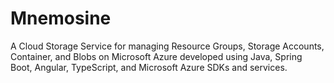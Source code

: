# Mnemosine

A Cloud Storage Service for managing Resource Groups, Storage Accounts, Container, and Blobs on Microsoft Azure developed using Java, Spring Boot, Angular, TypeScript, and Microsoft Azure SDKs and services.